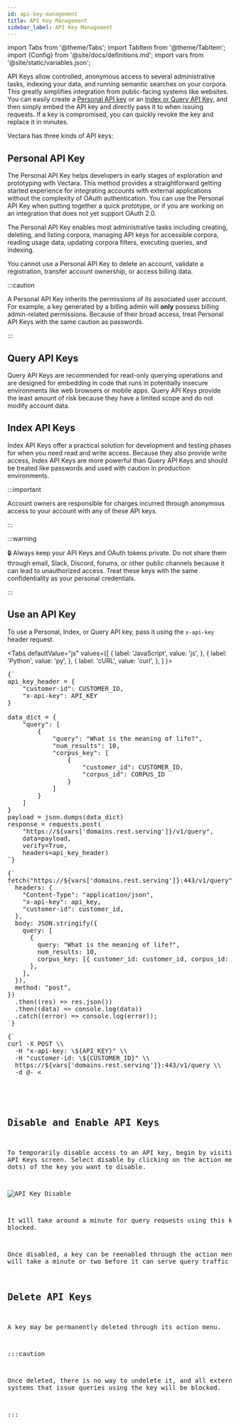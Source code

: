 ```yaml
---
id: api-key-management
title: API Key Management
sidebar_label: API Key Management
---
```


import Tabs from '@theme/Tabs';
import TabItem from '@theme/TabItem';
import {Config} from '@site/docs/definitions.md';
import vars from '@site/static/variables.json';

API Keys allow controlled, anonymous access to several administrative tasks, 
indexing your data, and running semantic searches on your corpora. This 
greatly simplifies integration from public-facing systems like websites. You 
can easily create a [Personal API key](/docs/1.0/console-ui/personal-api-key) or an [Index or Query API Key](/docs/1.0/console-ui/index-and-query-api-keys), 
and then simply embed the API key and directly pass it to <Config v="names.product"/> when issuing requests. If a key 
is compromised, you can quickly revoke the key and replace it in minutes.

Vectara has three kinds of API keys:

## Personal API Key

The Personal API Key helps developers in early stages of exploration and 
prototyping with Vectara. This method provides a straightforward getting 
started experience for integrating accounts with external applications without 
the complexity of OAuth authentication. You can use the Personal API Key when 
putting together a quick prototype, or if you are working on an integration 
that does not yet support OAuth 2.0.

The Personal API Key enables most administrative tasks including creating, 
deleting, and listing corpora, managing API keys for accessible corpora, 
reading usage data, updating corpora filters, executing queries, and indexing.

You cannot use a Personal API Key to delete an account, validate a registration, 
transfer account ownership, or access billing data.

:::caution

A Personal API Key inherits the permissions of its associated user account. 
For example, a key generated by a billing admin will **only** possess 
billing admin-related permissions. Because of their broad access, treat 
Personal API Keys with the same caution as passwords.

:::

## Query API Keys

Query API Keys are recommended for read-only querying operations and are 
designed for embedding in code that runs in potentially insecure environments 
like web browsers or mobile apps. Query API Keys provide the least amount of 
risk because they have a limited scope and do not modify account data.

## Index API Keys

Index API Keys offer a practical solution for development and testing phases 
for when you need read and write access. Because they also provide write 
access, Index API Keys are more powerful than Query API Keys and should be 
treated like passwords and used with caution in production environments.

:::important

Account owners are responsible for charges incurred through anonymous access to
your account with any of these API keys.

:::

:::warning

:lock: Always keep your API Keys and OAuth tokens private. Do not share them 
through email, Slack, Discord, forums, or other public channels because it 
can lead to unauthorized access. Treat these keys with the same 
confidentiality as your personal credentials. 

:::

## Use an API Key

To use a Personal, Index, or Query API key, pass it using the `x-api-key` 
header request.

<Tabs
  defaultValue="js"
  values={[
    { label: 'JavaScript', value: 'js', },
    { label: 'Python', value: 'py', },
    { label: 'cURL', value: 'curl', },
  ]
}>
<TabItem value="py">
<pre>
{`
api_key_header = {
    "customer-id": CUSTOMER_ID,
    "x-api-key": API_KEY
}
 
data_dict = {
    "query": [
        {
            "query": "What is the meaning of life?",
            "num_results": 10,
            "corpus_key": [
                {
                    "customer_id": CUSTOMER_ID,
                    "corpus_id": CORPUS_ID
                }
            ]
        }
    ]
}
payload = json.dumps(data_dict)
response = requests.post(
    "https://${vars['domains.rest.serving']}/v1/query",
    data=payload,
    verify=True,
    headers=api_key_header)
`}
</pre>

</TabItem>
<TabItem value="js">

<pre>
{`
fetch("https://${vars['domains.rest.serving']}:443/v1/query", {
  headers: {
    "Content-Type": "application/json",
    "x-api-key": api_key,
    "customer-id": customer_id,
  },
  body: JSON.stringify({
    query: [
      {
        query: "What is the meaning of life?",
        num_results: 10,
        corpus_key: [{ customer_id: customer_id, corpus_id: corpus_id }],
      },
    ],
  }),
  method: "post",
})
  .then((res) => res.json())
  .then((data) => console.log(data))
  .catch((error) => console.log(error));
`}
</pre>
</TabItem>
<TabItem value="curl">
<pre>
{`
curl -X POST \\
  -H "x-api-key: \${API_KEY}" \\
  -H "customer-id: \${CUSTOMER_ID}" \\
  https://${vars['domains.rest.serving']}:443/v1/query \\
  -d @- <<END;
  {
    "query": [
      { "query": "What is the meaning of life?",
        "num_results": 10,
        "corpus_key": [{"customer_id": \${CUSTOMER_ID}, "corpus_id": \${CORPUS_ID}}]
      }
    ]
  }
END
`}
</pre>

</TabItem>
</Tabs>

## Disable and Enable API Keys

To temporarily disable access to an API key, begin by visiting the API Keys
screen. Select disable by clicking on the action menu (three dots) of the key
you want to disable.

![API Key Disable](/img/api_key_disable.png)

It will take around a minute for query requests using this key to be blocked.

Once disabled, a key can be reenabled through the action menu. It will take a
minute or two before it can serve query traffic again.

## Delete API Keys

A key may be permanently deleted through its action menu. 

:::caution

Once deleted, there is no way to undelete it, and all external systems that
issue queries using the key will be blocked.

:::